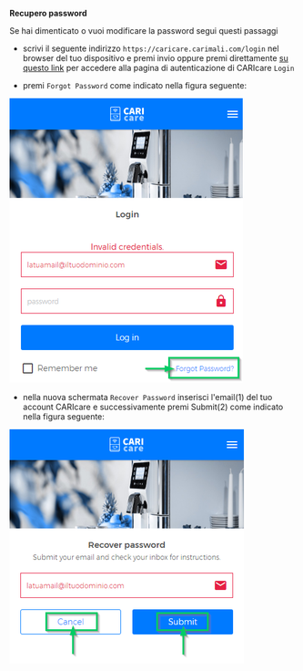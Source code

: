 **Recupero password**

Se hai dimenticato o vuoi modificare la password segui questi passaggi
- scrivi il seguente indirizzo `https://caricare.carimali.com/login` nel browser del tuo dispositivo e premi invio oppure premi direttamente [su questo link](https://caricare.carimali.com/login) per accedere alla pagina di autenticazione di CARIcare `Login`

- premi `Forgot Password` come indicato nella figura seguente:

![Forgot Passwrod](_images/recover-password-step-1.png)

- nella nuova schermata `Recover Password` inserisci l'email(1) del tuo account CARIcare e successivamente premi Submit(2) come indicato nella figura seguente:

![Recover Passwrod](_images/recover-password-step-2.png)


